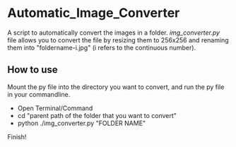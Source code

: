 # Automatic_Image_Converter

A script to automatically convert the images in a folder.
*img_converter.py* file allows you to convert the file by resizing them to 256x256 and renaming them into "foldername-i.jpg" (i refers to the continuous number).

## How to use
Mount the py file into the directory you want to convert, and run the py file in your commandline.
- Open Terminal/Command
- cd "parent path of the folder that you want to convert"
- python ./img_converter.py "FOLDER NAME"

Finish!
